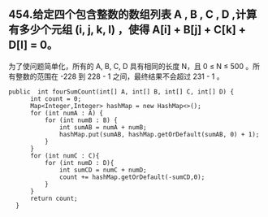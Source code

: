 ## 454.给定四个包含整数的数组列表 A , B , C , D ,计算有多少个元组 (i, j, k, l) ，使得 A[i] + B[j] + C[k] + D[l] = 0。

为了使问题简单化，所有的 A, B, C, D 具有相同的长度 N，且 0 ≤ N ≤ 500 。所有整数的范围在 -228 到 228 - 1 之间，最终结果不会超过 231 - 1 。
```
public  int fourSumCount(int[] A, int[] B, int[] C, int[] D) {
      int count = 0;
      Map<Integer,Integer> hashMap = new HashMap<>();
      for (int numA : A) {
          for (int numB : B) {
              int sumAB = numA + numB;
              hashMap.put(sumAB, hashMap.getOrDefault(sumAB, 0) + 1);
          }
      }
      for (int numC : C){
          for (int numD : D){
              int sumCD = numC + numD;
              count += hashMap.getOrDefault(-sumCD,0);
          }
      }
      return count;
  }
```
